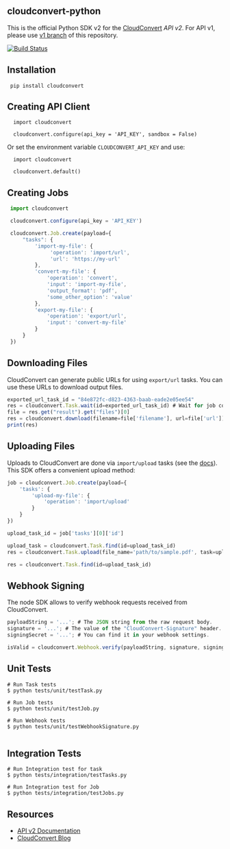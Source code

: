 ## cloudconvert-python

This is the official Python SDK v2 for the [CloudConvert](https://cloudconvert.com/api/v2) _API v2_. 
For API v1, please use [v1 branch](https://github.com/cloudconvert/cloudconvert-python/tree/v1) of this repository.


[![Build Status](https://travis-ci.org/cloudconvert/cloudconvert-python.svg?branch=master)](https://travis-ci.org/cloudconvert/cloudconvert-python)
## Installation

```
 pip install cloudconvert
```

## Creating API Client

```
  import cloudconvert
 
  cloudconvert.configure(api_key = 'API_KEY', sandbox = False)
```

Or set the environment variable `CLOUDCONVERT_API_KEY` and use:

```
  import cloudconvert
 
  cloudconvert.default()
```

## Creating Jobs

```js
 import cloudconvert

 cloudconvert.configure(api_key = 'API_KEY')

 cloudconvert.Job.create(payload={
     "tasks": {
         'import-my-file': {
              'operation': 'import/url',
              'url': 'https://my-url'
         },
         'convert-my-file': {
             'operation': 'convert',
             'input': 'import-my-file',
             'output_format': 'pdf',
             'some_other_option': 'value'
         },
         'export-my-file': {
             'operation': 'export/url',
             'input': 'convert-my-file'
         }
     }
 })

```

## Downloading Files

CloudConvert can generate public URLs for using `export/url` tasks. You can use these URLs to download output files.

```js
exported_url_task_id = "84e872fc-d823-4363-baab-eade2e05ee54"
res = cloudconvert.Task.wait(id=exported_url_task_id) # Wait for job completion
file = res.get("result").get("files")[0]
res = cloudconvert.download(filename=file['filename'], url=file['url'])
print(res)
```

## Uploading Files

Uploads to CloudConvert are done via `import/upload` tasks (see the [docs](https://cloudconvert.com/api/v2/import#import-upload-tasks)). This SDK offers a convenient upload method:

```js
job = cloudconvert.Job.create(payload={
    'tasks': {
        'upload-my-file': {
            'operation': 'import/upload'
        }
    }
})

upload_task_id = job['tasks'][0]['id']

upload_task = cloudconvert.Task.find(id=upload_task_id)
res = cloudconvert.Task.upload(file_name='path/to/sample.pdf', task=upload_task)

res = cloudconvert.Task.find(id=upload_task_id)
```
## Webhook Signing

The node SDK allows to verify webhook requests received from CloudConvert.

```js
payloadString = '...'; # The JSON string from the raw request body.
signature = '...'; # The value of the "CloudConvert-Signature" header.
signingSecret = '...'; # You can find it in your webhook settings.

isValid = cloudconvert.Webhook.verify(payloadString, signature, signingSecret); # returns true or false
```

## Unit Tests

```
# Run Task tests
$ python tests/unit/testTask.py

# Run Job tests
$ python tests/unit/testJob.py

# Run Webhook tests
$ python tests/unit/testWebhookSignature.py
 
```


## Integration Tests
```
# Run Integration test for task
$ python tests/integration/testTasks.py 

# Run Integration test for Job
$ python tests/integration/testJobs.py 

```
       

## Resources

* [API v2 Documentation](https://cloudconvert.com/api/v2)
* [CloudConvert Blog](https://cloudconvert.com/blog)
